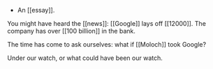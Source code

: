 - An [[essay]].

You might have heard the [[news]]: [[Google]] lays off [[12000]]. The company has over [[100 billion]] in the bank.

The time has come to ask ourselves: what if [[Moloch]] took Google?

Under our watch, or what could have been our watch.

